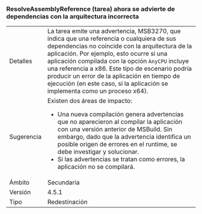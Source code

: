 ### <a name="resolveassemblyreference-task-now-warns-of-dependencies-with-the-wrong-architecture"></a>ResolveAssemblyReference (tarea) ahora se advierte de dependencias con la arquitectura incorrecta

|   |   |
|---|---|
|Detalles|La tarea emite una advertencia, MSB3270, que indica que una referencia o cualquiera de sus dependencias no coincide con la arquitectura de la aplicación. Por ejemplo, esto ocurre si una aplicación compilada con la opción <code>AnyCPU</code> incluye una referencia a x86. Este tipo de escenario podría producir un error de la aplicación en tiempo de ejecución (en este caso, si la aplicación se implementa como un proceso x64).|
|Sugerencia|Existen dos áreas de impacto:<ul><li>Una nueva compilación genera advertencias que no aparecieron al compilar la aplicación con una versión anterior de MSBuild. Sin embargo, dado que la advertencia identifica un posible origen de errores en el runtime, se debe investigar y solucionar.</li><li>Si las advertencias se tratan como errores, la aplicación no se compilará.</li></ul>|
|Ámbito|Secundaria|
|Versión|4.5.1|
|Tipo|Redestinación|

